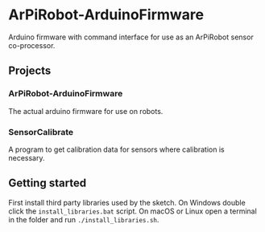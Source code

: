 # ArPiRobot-ArduinoFirmware
Arduino firmware with command interface for use as an ArPiRobot sensor co-processor.

## Projects

### ArPiRobot-ArduinoFirmware
The actual arduino firmware for use on robots.

### SensorCalibrate
A program to get calibration data for sensors where calibration is necessary.

## Getting started
First install third party libraries used by the sketch. On Windows double click the `install_libraries.bat` script. On macOS or Linux open a terminal in the folder and run `./install_libraries.sh`.
